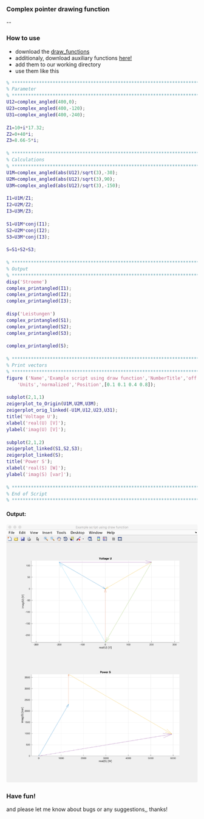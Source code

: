 ### Complex pointer drawing function 
--
### How to use
- download the [draw_functions](/draw_functions)
 - additionaly, download auxiliary functions [here!](/aux_functions)
- add them to our working directory
- use them like this

```matlab
% ************************************************************************
% Parameter
% ************************************************************************
U12=complex_angled(400,0);
U23=complex_angled(400,-120);
U31=complex_angled(400,-240);

Z1=10+i*17.32;
Z2=0+40*i;
Z3=8.66-5*i;

% ************************************************************************
% Calculations
% ************************************************************************
U1M=complex_angled(abs(U12)/sqrt(3),-30);
U2M=complex_angled(abs(U12)/sqrt(3),90);
U3M=complex_angled(abs(U12)/sqrt(3),-150);

I1=U1M/Z1;
I2=U2M/Z2;
I3=U3M/Z3;

S1=U1M*conj(I1);
S2=U2M*conj(I2);
S3=U3M*conj(I3);

S=S1+S2+S3;

% ************************************************************************
% Output
% ************************************************************************
disp('Stroeme')
complex_printangled(I1);
complex_printangled(I2);
complex_printangled(I3);

disp('Leistungen')
complex_printangled(S1);
complex_printangled(S2);
complex_printangled(S3);

complex_printangled(S);

% ************************************************************************
% Print vectors
% ************************************************************************
figure ('Name','Example script using draw function','NumberTitle','off',...
    'Units','normalized','Position',[0.1 0.1 0.4 0.8]);

subplot(2,1,1)
zeigerplot_to_Origin(U1M,U2M,U3M);
zeigerplot_orig_linked(-U1M,U12,U23,U31);
title('Voltage U');
xlabel('real(U) [V]');
ylabel('imag(U) [V]');

subplot(2,1,2)
zeigerplot_linked(S1,S2,S3);
zeigerplot_linked(S);
title('Power S');
xlabel('real(S) [W]');
ylabel('imag(S) [var]');

% ************************************************************************
% End of Script
% ************************************************************************
```

#### Output:
![Image of output from example](/images/PrintedComplexPointer.tiff)

### Have fun!
and please let me know about bugs or any suggestions,, thanks!
